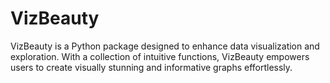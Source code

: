 # VizBeauty
VizBeauty is a Python package designed to enhance data visualization and exploration. With a collection of intuitive functions, VizBeauty empowers users to create visually stunning and informative graphs effortlessly.
